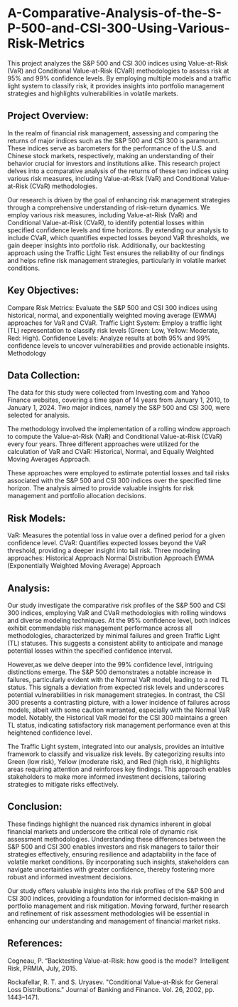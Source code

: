 # A-Comparative-Analysis-of-the-S-P-500-and-CSI-300-Using-Various-Risk-Metrics
This project analyzes the S&amp;P 500 and CSI 300 indices using Value-at-Risk (VaR) and Conditional Value-at-Risk (CVaR) methodologies to assess risk at 95% and 99% confidence levels. By employing multiple models and a traffic light system to classify risk, it provides insights into portfolio management strategies and highlights vulnerabilities in volatile markets.

## Project Overview:

In the realm of financial risk management, assessing and comparing the returns of major indices such as the S&P 500 and CSI 300 is paramount. These indices serve as barometers for the performance of the U.S. and Chinese stock markets, respectively, making an understanding of their behavior crucial for investors and institutions alike. This research project delves into a comparative analysis of the returns of these two indices using various risk measures, including Value-at-Risk (VaR) and Conditional Value-at-Risk (CVaR) methodologies.

Our research is driven by the goal of enhancing risk management strategies through a comprehensive understanding of risk-return dynamics. We employ various risk measures, including Value-at-Risk (VaR) and Conditional Value-at-Risk (CVaR), to identify potential losses within specified confidence levels and time horizons. By extending our analysis to include CVaR, which quantifies expected losses beyond VaR thresholds, we gain deeper insights into portfolio risk. Additionally, our backtesting approach using the Traffic Light Test ensures the reliability of our findings and helps refine risk management strategies, particularly in volatile market conditions.

## Key Objectives:

Compare Risk Metrics: Evaluate the S&P 500 and CSI 300 indices using historical, normal, and exponentially weighted moving average (EWMA) approaches for VaR and CVaR.
Traffic Light System: Employ a traffic light (TL) representation to classify risk levels (Green: Low, Yellow: Moderate, Red: High).
Confidence Levels: Analyze results at both 95% and 99% confidence levels to uncover vulnerabilities and provide actionable insights.
Methodology

## Data Collection:

The data for this study were collected from Investing.com and Yahoo Finance websites, covering a time span of 14 years from January 1, 2010, to January 1,
2024. Two major indices, namely the S&P 500 and CSI 300, were selected for analysis.

The methodology involved the implementation of a rolling window approach to compute the Value-at-Risk (VaR) and Conditional Value-at-Risk (CVaR) every four years. Three different approaches were utilized for the calculation of VaR and CVaR: Historical, Normal, and Equally Weighted Moving Averages Approach.

These approaches were employed to estimate potential losses and tail risks associated with the S&P 500 and CSI 300 indices over the specified time horizon.
The analysis aimed to provide valuable insights for risk management and portfolio allocation decisions.

## Risk Models:

VaR: Measures the potential loss in value over a defined period for a given confidence level.
CVaR: Quantifies expected losses beyond the VaR threshold, providing a deeper insight into tail risk.
Three modeling approaches:
Historical Approach
Normal Distribution Approach
EWMA (Exponentially Weighted Moving Average) Approach

## Analysis:

Our study investigate the comparative risk profiles of the S&P 500 and CSI 300 indices, employing VaR and CVaR methodologies with rolling windows and diverse modeling techniques. At the 95% confidence level, both indices exhibit commendable risk management performance across all methodologies, characterized by minimal failures and green Traffic Light (TL) statuses. This suggests a consistent ability to anticipate and manage potential losses within the specified confidence interval.

However,as we delve deeper into the 99% confidence level, intriguing distinctions emerge. The S&P 500 demonstrates a notable increase in failures, particularly evident with the Normal VaR model, leading to a red TL status. This signals a deviation from expected risk levels and underscores potential vulnerabilities in risk management strategies. In contrast, the CSI 300 presents a contrasting picture, with a lower incidence of failures across models, albeit with some caution warranted, especially with the Normal VaR model. Notably, the Historical VaR model for the CSI 300 maintains a green TL status, indicating satisfactory risk management performance even at this heightened confidence level.

The Traffic Light system, integrated into our analysis, provides an intuitive framework to classify and visualize risk levels. By categorizing results into Green (low risk), Yellow (moderate risk), and Red (high risk), it highlights areas requiring attention and reinforces key findings. This approach enables stakeholders to make more informed investment decisions, tailoring strategies to mitigate risks effectively.

## Conclusion:

These findings highlight the nuanced risk dynamics inherent in global financial markets and underscore the critical role of dynamic risk assessment methodologies. Understanding these differences between the S&P 500 and CSI 300 enables investors and risk managers to tailor their strategies effectively, ensuring resilience and adaptability in the face of volatile market conditions. By incorporating such insights, stakeholders can navigate uncertainties with greater confidence, thereby fostering more robust and informed investment decisions.

Our study offers valuable insights into the risk profiles of the S&P 500 and CSI 300 indices, providing a foundation for informed decision-making in portfolio management and risk mitigation. Moving forward, further research and refinement of risk assessment methodologies will be essential in enhancing our understanding and management of financial market risks.


## References:

Cogneau, P. “Backtesting Value-at-Risk: how good is the model?  Intelligent Risk, PRMIA, July, 2015.

Rockafellar, R. T. and S. Uryasev. "Conditional Value-at-Risk for General Loss Distributions." Journal of Banking and Finance. Vol. 26, 2002, pp. 1443–1471.
